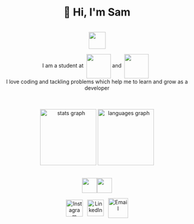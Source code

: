 # <div align="center">👋 Hi, I'm Sam</div>
</br>

<div align="center">
  <img style="height: 45px;" align="center" src="https://github.com/user-attachments/assets/666d0c25-b26f-4758-8248-fc06fb9a5e2b"/"
<br/><br/>
  <p dir="auto">
    I am a student at&nbsp
    <a href="https://42london.com/" style="text-decoration: none;">
      <img src="https://github.com/user-attachments/assets/6127cc85-ffdf-40af-af1f-65654bff7afc" style="width: 65px;" align="center" /></a>
    and&nbsp
    <a href="https://northcoders.com/" style="text-decoration: none;">
      <img src="https://github.com/user-attachments/assets/88922e99-8218-4de6-af9c-730e267736c8" style="width: 65px;" align="center" /></a>
    &nbsp
    <br/>
     I love coding and tackling problems which help me to learn and grow as a developer
  </p>
  

</div>


</br>
</br>
<div align="center"> 
  <img src="https://github-readme-stats.vercel.app/api?username=mooresamuel&hide_title=false&hide_rank=false&show_icons=true&include_all_commits=false&count_private=true&disable_animations=false&theme=transparent&locale=en&hide_border=false&order=1" height="150" alt="stats graph"  />
  <img src="https://github-readme-stats.vercel.app/api/top-langs?username=mooresamuel&locale=en&hide_title=false&layout=compact&card_width=320&langs_count=5&theme=transparent&hide_border=false&order=2" height="150" alt="languages graph"  />
</div>


<br/>
<div align="center" style="position: relative; display: flex; justify-content: center; align-items: center;">
  <img src="https://github.com/user-attachments/assets/366c0fab-e1b2-4cd4-a705-50b10d207614" 
       style="height: 40px;"/>
  
  <img src="https://github.com/user-attachments/assets/73c8fe76-85b6-4cc0-b6e3-0b4785217b19" 
       style="height: 40px;"/>
</div>



<div align="center">
  <a href="https://instagram.com/truetosam">
    <img src="https://github.com/user-attachments/assets/27e0a178-69d0-4588-b4a4-31b6a4e5bae3" alt="Instagram" align="center" style="height: 45px;"/></a>
   &nbsp;
  <a href="https://www.linkedin.com">
    <img src="https://github.com/user-attachments/assets/7aed64e2-02f4-4de4-a826-64775d1cf9e7" alt="LinkedIn" align="center" style="height: 44px;" /></a>&nbsp;&nbsp; 
  <a href="mailto:samalmoore@gmail.com">
    <img src="https://github.com/user-attachments/assets/0c437c25-48fe-4796-94cc-77efebabfad1" alt="Email" align="center" style="height: 53px; text-decoration: none;"/></a>
 
</div>

#

